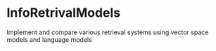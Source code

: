# InfoRetrivalModels
Implement and compare various retrieval systems using vector space models and language models
